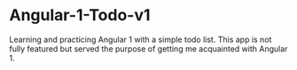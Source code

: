 # Angular-1-Todo-v1
Learning and practicing Angular 1 with a simple todo list. This app is not fully featured but served the purpose
of getting me acquainted with Angular 1.

